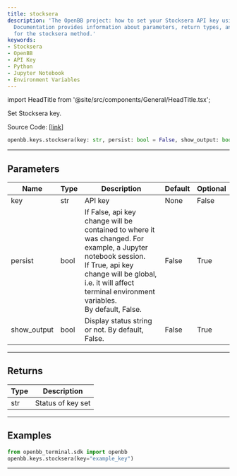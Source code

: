 ```yaml
---
title: stocksera
description: 'The OpenBB project: how to set your Stocksera API key using Python.
  Documentation provides information about parameters, return types, and examples
  for the stocksera method.'
keywords:
- Stocksera
- OpenBB
- API Key
- Python
- Jupyter Notebook
- Environment Variables
---
```


import HeadTitle from '@site/src/components/General/HeadTitle.tsx';

<HeadTitle title="keys.stocksera - Reference | OpenBB SDK Docs" />

Set Stocksera key.

Source Code: [[link](https://github.com/OpenBB-finance/OpenBBTerminal/tree/main/openbb_terminal/keys_model.py#L2545)]

```python
openbb.keys.stocksera(key: str, persist: bool = False, show_output: bool = False)
```

---

## Parameters

| Name | Type | Description | Default | Optional |
| ---- | ---- | ----------- | ------- | -------- |
| key | str | API key | None | False |
| persist | bool | If False, api key change will be contained to where it was changed. For example, a Jupyter notebook session.<br/>If True, api key change will be global, i.e. it will affect terminal environment variables.<br/>By default, False. | False | True |
| show_output | bool | Display status string or not. By default, False. | False | True |


---

## Returns

| Type | Description |
| ---- | ----------- |
| str | Status of key set |
---

## Examples

```python
from openbb_terminal.sdk import openbb
openbb.keys.stocksera(key="example_key")
```

---
